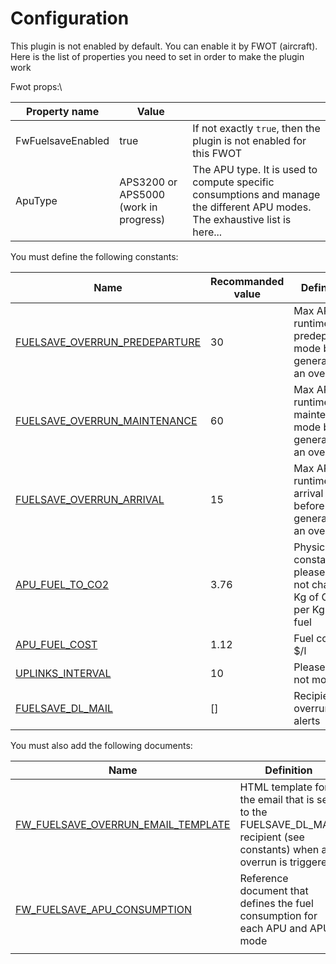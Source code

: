 # Configuration

This plugin is not enabled by default. You can enable it by FWOT (aircraft). Here is the list of properties you need to set in order to make the plugin work

Fwot props:\


| Property name     | Value                                 |                                                                                                                              |
| ----------------- | ------------------------------------- | ---------------------------------------------------------------------------------------------------------------------------- |
| FwFuelsaveEnabled | true                                  | If not exactly `true`, then the plugin is not enabled for this FWOT                                                          |
| ApuType           | APS3200 or APS5000 (work in progress) | The APU type. It is used to compute specific consumptions and manage the different APU modes. The exhaustive list is here... |

You must define the following constants:

| Name                                                                                               | Recommanded value | Definition                                                        |
| -------------------------------------------------------------------------------------------------- | ----------------- | ----------------------------------------------------------------- |
| [FUELSAVE\_OVERRUN\_PREDEPARTURE](https://plugins.flightwatching.com/fleet/admin/constants/684775) | 30                | Max APU runtime in predeparture mode before generating an overrun |
| [FUELSAVE\_OVERRUN\_MAINTENANCE](https://plugins.flightwatching.com/fleet/admin/constants/684776)  | 60                | Max APU runtime in maintenance mode before generating an overrun  |
| [FUELSAVE\_OVERRUN\_ARRIVAL](https://plugins.flightwatching.com/fleet/admin/constants/684789)      | 15                | Max APU runtime in arrival mode before generating an overrun      |
| [APU\_FUEL\_TO\_CO2](https://plugins.flightwatching.com/fleet/admin/constants/684790)              | 3.76              | Physic constant, please do not change : Kg of CO2 per Kg of fuel  |
| [APU\_FUEL\_COST](https://plugins.flightwatching.com/fleet/admin/constants/684791)                 | 1.12              | Fuel cost, in $/l                                                 |
| [UPLINKS\_INTERVAL](https://plugins.flightwatching.com/fleet/admin/constants/684792)               | 10                | Please do not modify                                              |
| [FUELSAVE\_DL\_MAIL](https://plugins.flightwatching.com/fleet/admin/constants/726052)              | \[]               | Recipients of overrun alerts                                      |

You must also add the following documents:

| Name                                                                                                 | Definition                                                                                                              |   |
| ---------------------------------------------------------------------------------------------------- | ----------------------------------------------------------------------------------------------------------------------- | - |
| [FW\_FUELSAVE\_OVERRUN\_EMAIL\_TEMPLATE](https://plugins.flightwatching.com/fleet/admin/docs/111935) | HTML template for the email that is sent to the FUELSAVE_DL_MAIL recipient (see constants) when an overrun is triggered |   |
| [FW\_FUELSAVE\_APU\_CONSUMPTION](https://plugins.flightwatching.com/fleet/admin/docs/111936)         | Reference document that defines the fuel consumption for each APU and APU mode                                          |   |
|                                                                                                      |                                                                                                                         |   |
